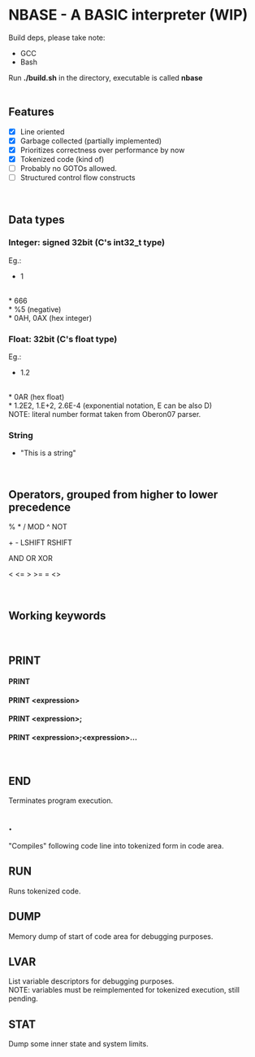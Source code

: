 # NBASE - A BASIC interpreter (WIP)

Build deps, please take note:

* GCC</br>
* Bash

Run <b>./build.sh</b> in the directory, executable is called <b>nbase</b>
</br></br>

## Features

- [X] Line oriented
- [X] Garbage collected (partially implemented)
- [X] Prioritizes correctness over performance by now
- [X] Tokenized code (kind of)
- [ ] Probably no GOTOs allowed.
- [ ] Structured control flow constructs

</br>

## Data types

### <b>Integer: signed 32bit (C's int32_t type)</b>

Eg.:
</br>
* 1
</br>
* 666
</br>
* %5 (negative)
</br>
* 0AH, 0AX (hex integer)

### <b>Float: 32bit (C's float type)</b>

Eg.:
</br>
* 1.2
</br>
* 0AR (hex float)
</br>
* 1.2E2, 1.E+2, 2.6E-4 (exponential notation, E can be also D)
</br>
NOTE: literal number format taken from Oberon07 parser.

### <b>String</b>

* "This is a string"

</br>

## Operators, grouped from higher to lower precedence

\%
\*
\/
MOD
\^
NOT

\+
\-
LSHIFT
RSHIFT

AND
OR
XOR

\<
\<\=
\>
\>\=
\=
\<\>

</br>

## Working keywords
</br>

## PRINT

#### PRINT
#### PRINT \<expression\>
#### PRINT \<expression\>;
#### PRINT \<expression\>;\<expression\>...
</br>

## END
Terminates program execution.
</br>

## .
"Compiles" following code line into tokenized form in code area.
</br>

## RUN
Runs tokenized code.
</br>

## DUMP
Memory dump of start of code area for debugging purposes.
</br>

## LVAR
List variable descriptors for debugging purposes.</br>NOTE: variables must be reimplemented for tokenized execution, still pending.
</br>

## STAT
Dump some inner state and system limits.
